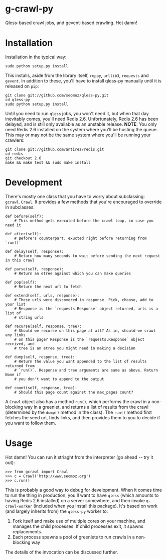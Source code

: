 g-crawl-py
==========
Qless-based crawl jobs, and gevent-based crawling. Hot damn!

Installation
============
Installation in the typical way:

	sudo python setup.py install

This installs, aside from the library itself, `reppy`, `urllib3`, `requests` and
`gevent`. In addition to these, you'll have to install qless-py manually until it
is released on `pip`:

	git clone git://github.com/seomoz/qless-py.git
	cd qless-py
	sudo python setup.py install

Until you need to run `qless` jobs, you won't need it, but when that day inevitably
comes, you'll need Redis 2.6. Unfortunately, Redis 2.6 has been delayed, and is 
still only available as an unstable release. __NOTE__: You only need Redis 2.6 
installed on the system where you'll be hosting the queue. This may or may not be
the same system where you'll be running your crawlers:

	git clone git://github.com/antirez/redis.git
	cd redis
	git checkout 2.6
	make && make test && sudo make install

Development
===========
There's mostly one class that you have to worry about subclassing: `gcrawl.Crawl`.
It provides a few methods that you're encouraged to override in subclasses:

	def before(self):
		# This method gets executed before the crawl loop, in case you need it
	
	def after(self):
		# Before's counterpart, exucted right before returning from `run()`
	
	def delay(self, response):
		# Return how many seconds to wait before sending the next request in this crawl
    
    def parse(self, response):
		# Return an etree against which you can make queries
    
    def pop(self):
		# Return the next url to fetch
    
    def extend(self, urls, response):
		# These urls were discovered in response. Pick, choose, add to your list
		# Response is the `requests.Response` object returned, urls is a list of
		# string urls
    
    def recurse(self, response, tree):
		# Should we recurse on this page at all? As in, should we crawl any links
		# on this page? Response is the `requests.Response` object received, and
		# tree is an etree you might need in making a decision
    
    def dump(self, response, tree):
		# Return the value you want appended to the list of results returned from
		# `run()`. Response and tree arguments are same as above. Return None if
		# you don't want to append to the output
    
    def count(self, response, tree):
		# Should this page count against the max_pages count?

A `Crawl` object also has a method `run()`, which performs the crawl in a non-blocking
way in a greenlet, and returns a list of results from the crawl (determined by the
`dump()` method in the class). The `run()` method first fetches the seed url, finds
links, and then provides them to you to decide if you want to follow them.

Usage
=====
Hot damn! You can run it striaght from the interpreter (go ahead -- try it out):

	>>> from gcrawl import Crawl
	>>> c = Crawl('http://www.seomoz.org')
	>>> c.run()

This is probably a good way to debug for development. When it comes time to run the
thing in production, you'll want to have `qless` (which amounts to having Redis 2.6
installed) on a server somewhere, and then invoke `g-crawl-worker` (included when 
you install this package). It's based on work (and largely inherits from) the `qless-py`
worker to:

1. Fork itself and make use of multiple cores on your machine, and manages the child
	processes. If child processes exit, it spawns replacements.
2. Each process spawns a pool of greenlets to run crawls in a non-blocking way

The details of the invocation can be discussed further.